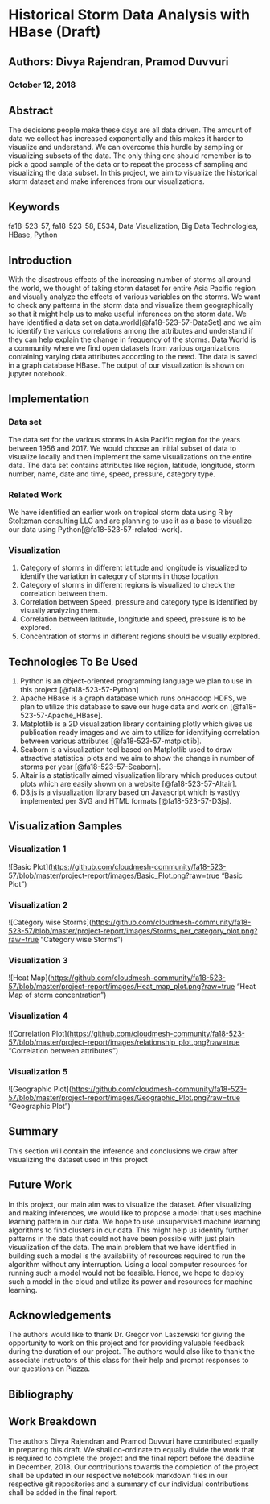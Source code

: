 # Historical Storm Data Analysis with HBase (Draft)
## Authors: Divya Rajendran, Pramod Duvvuri
### October 12, 2018

## Abstract
The decisions people make these days are all data driven. The amount of data we collect has increased exponentially and this makes it harder to visualize and understand. We can overcome this hurdle by sampling or visualizing subsets of the data. The only thing one should remember is to pick a good sample of the data or to repeat the process of sampling and visualizing the data subset. In this project, we aim to visualize the historical storm dataset and make inferences from our visualizations.

## Keywords
fa18-523-57, fa18-523-58, E534, Data Visualization, Big Data Technologies, HBase, Python

## Introduction

With the disastrous effects of the increasing number of storms all around the world, we thought of taking storm dataset for entire Asia Pacific region and visually analyze the effects of various variables on the storms. We want to check any patterns in the storm data and visualize them geographically so that it might help us to make useful inferences on the storm data. We have identified a data set on data.world[@fa18-523-57-DataSet] and we aim to identify the various correlations among the attributes and understand if they can help explain the change in frequency of the storms. Data World is a community where we find open datasets from various organizations containing varying data attributes according to the need. The data is saved in a graph database HBase. The output of our visualization is shown on jupyter notebook.


## Implementation
### Data set
The data set for the various storms in Asia Pacific region for the years between 1956 and 2017. We would choose an initial subset of data to visualize locally and then implement the same visualizations on the entire data. The data set contains attributes like region, latitude, longitude, storm number, name, date and time, speed, pressure, category type.

### Related Work
We have identified an earlier work on tropical storm data using R by Stoltzman consulting LLC and are planning to use it as a base to visualize our data using Python[@fa18-523-57-related-work].

### Visualization
1.	Category of storms in different latitude and longitude is visualized to identify the variation in category of storms in those location.
2.	Category of storms in different regions is visualized to check the correlation between them.
3.	Correlation between Speed, pressure and category type is identified by visually analyzing them.
4.	Correlation between latitude, longitude and speed, pressure is to be explored.
5.	Concentration of storms in different regions should be visually explored.

## Technologies To Be Used
1.	Python is an object-oriented programming language we plan to use in this project [@fa18-523-57-Python]
2.	Apache HBase is a graph database which runs onHadoop HDFS, we plan to utilize this database to save our huge data and work on [@fa18-523-57-Apache_HBase].
3.	Matplotlib is a 2D visualization library containing plotly which gives us publication ready images and we aim to utilize for identifying correlation between various attributes [@fa18-523-57-matplotlib].
4.	Seaborn is a visualization tool based on Matplotlib used to draw attractive statistical plots and we aim to show the change in number of storms per year [@fa18-523-57-Seaborn].
5.	Altair is a statistically aimed visualization library which produces output plots which are easily shown on a website [@fa18-523-57-Altair].
6.	D3.js is a visualization library based on Javascript which is vastlyy implemented per SVG and HTML formats [@fa18-523-57-D3js].

## Visualization Samples
### Visualization 1
![Basic Plot](https://github.com/cloudmesh-community/fa18-523-57/blob/master/project-report/images/Basic_Plot.png?raw=true “Basic Plot”)
### Visualization 2
![Category wise Storms](https://github.com/cloudmesh-community/fa18-523-57/blob/master/project-report/images/Storms_per_category_plot.png?raw=true “Category wise Storms”)
### Visualization 3
![Heat Map](https://github.com/cloudmesh-community/fa18-523-57/blob/master/project-report/images/Heat_map_plot.png?raw=true “Heat Map of storm concentration”)
### Visualization 4
![Correlation Plot](https://github.com/cloudmesh-community/fa18-523-57/blob/master/project-report/images/relationship_plot.png?raw=true “Correlation between attributes”)
### Visualization 5
![Geographic Plot](https://github.com/cloudmesh-community/fa18-523-57/blob/master/project-report/images/Geographic_Plot.png?raw=true “Geographic Plot”)

## Summary
This section will contain the inference and conclusions we draw after visualizing the dataset used in this project

## Future Work
In this project, our main aim was to visualize the dataset. After visualizing and making inferences, we would like to propose a model that uses machine learning pattern in our data. We hope to use unsupervised machine learning algorithms to find clusters in our data. This might help us identify further patterns in the data that could not have been possible with just plain visualization of the data. The main problem that we have identified in building such a model is the availability of resources required to run the algorithm without any interruption. Using a local computer resources for running such a model would not be feasible. Hence, we hope to deploy such a model in the cloud and utilize its power and resources for machine learning.

## Acknowledgements
The authors would like to thank Dr. Gregor von Laszewski for giving the opportunity to work on this project and for providing valuable feedback during the duration of our project. The authors would also like to thank the associate instructors of this class for their help and prompt responses to our questions on Piazza.

## Bibliography

## Work Breakdown
The authors Divya Rajendran and Pramod Duvvuri have contributed equally in preparing this draft. We shall co-ordinate to equally divide the work that is required to complete the project and the final report before the deadline in December, 2018. Our contributions towards the completion of the project shall be updated in our respective notebook markdown files in our respective git repositories and a summary of our individual contributions shall be added in the final report.

